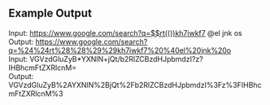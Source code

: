 ## Example Output ##
Input: https://www.google.com/search?q=$$rt(())kh7iwkf7 @el jnk os  
Output: https://www.google.com/search?q=%24%24rt%28%28%29%29kh7iwkf7%20%40el%20jnk%20o  
Input: VGVzdGluZyB*YXNlN+jQt/b2RlZCBzdHJpbmdzI?z?IHBhcmFtZXRlcnM=  
Output: VGVzdGluZyB%2AYXNlN%2BjQt%2Fb2RlZCBzdHJpbmdzI%3Fz%3FIHBhcmFtZXRlcnM%3  
